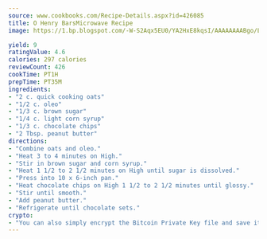 ```yaml
---
source: www.cookbooks.com/Recipe-Details.aspx?id=426085
title: O Henry BarsMicrowave Recipe  
image: https://1.bp.blogspot.com/-W-S2Aqx5EU0/YA2HxE8kqsI/AAAAAAAABgo/LNxJ2X_rvYgPNsplYMgQNjuwxaZ0e3pQQCLcBGAsYHQ/s320/17.png

yield: 9
ratingValue: 4.6
calories: 297 calories
reviewCount: 426
cookTime: PT1H
prepTime: PT35M
ingredients:
- "2 c. quick cooking oats"
- "1/2 c. oleo"
- "1/3 c. brown sugar"
- "1/4 c. light corn syrup"
- "1/3 c. chocolate chips"
- "2 Tbsp. peanut butter"
directions:
- "Combine oats and oleo."
- "Heat 3 to 4 minutes on High."
- "Stir in brown sugar and corn syrup."
- "Heat 1 1/2 to 2 1/2 minutes on High until sugar is dissolved."
- "Press into 10 x 6-inch pan."
- "Heat chocolate chips on High 1 1/2 to 2 1/2 minutes until glossy."
- "Stir until smooth."
- "Add peanut butter."
- "Refrigerate until chocolate sets."
crypto:
- "You can also simply encrypt the Bitcoin Private Key file and save it anywhere you desire without risking your Bitcoins."
---
```

